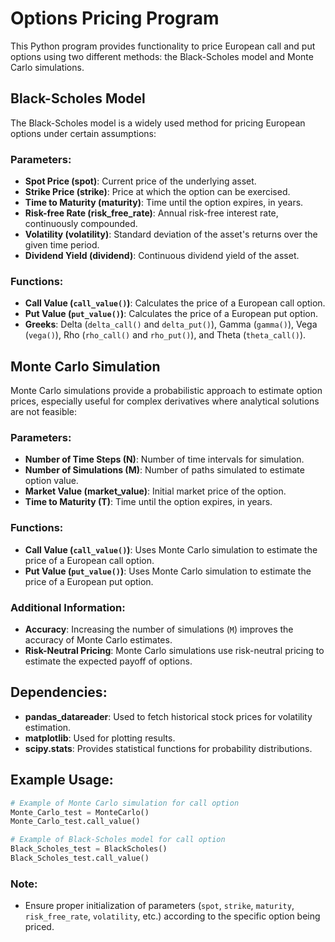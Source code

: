 # Options Pricing Program

This Python program provides functionality to price European call and put options using two different methods: the Black-Scholes model and Monte Carlo simulations.

## Black-Scholes Model

The Black-Scholes model is a widely used method for pricing European options under certain assumptions:

### Parameters:
- **Spot Price (spot)**: Current price of the underlying asset.
- **Strike Price (strike)**: Price at which the option can be exercised.
- **Time to Maturity (maturity)**: Time until the option expires, in years.
- **Risk-free Rate (risk_free_rate)**: Annual risk-free interest rate, continuously compounded.
- **Volatility (volatility)**: Standard deviation of the asset's returns over the given time period.
- **Dividend Yield (dividend)**: Continuous dividend yield of the asset.

### Functions:
- **Call Value (`call_value()`)**: Calculates the price of a European call option.
- **Put Value (`put_value()`)**: Calculates the price of a European put option.
- **Greeks**: Delta (`delta_call()` and `delta_put()`), Gamma (`gamma()`), Vega (`vega()`), Rho (`rho_call()` and `rho_put()`), and Theta (`theta_call()`).

## Monte Carlo Simulation

Monte Carlo simulations provide a probabilistic approach to estimate option prices, especially useful for complex derivatives where analytical solutions are not feasible:

### Parameters:
- **Number of Time Steps (N)**: Number of time intervals for simulation.
- **Number of Simulations (M)**: Number of paths simulated to estimate option value.
- **Market Value (market_value)**: Initial market price of the option.
- **Time to Maturity (T)**: Time until the option expires, in years.

### Functions:
- **Call Value (`call_value()`)**: Uses Monte Carlo simulation to estimate the price of a European call option.
- **Put Value (`put_value()`)**: Uses Monte Carlo simulation to estimate the price of a European put option.

### Additional Information:
- **Accuracy**: Increasing the number of simulations (`M`) improves the accuracy of Monte Carlo estimates.
- **Risk-Neutral Pricing**: Monte Carlo simulations use risk-neutral pricing to estimate the expected payoff of options.

## Dependencies:
- **pandas_datareader**: Used to fetch historical stock prices for volatility estimation.
- **matplotlib**: Used for plotting results.
- **scipy.stats**: Provides statistical functions for probability distributions.

## Example Usage:
```python
# Example of Monte Carlo simulation for call option
Monte_Carlo_test = MonteCarlo()
Monte_Carlo_test.call_value()

# Example of Black-Scholes model for call option
Black_Scholes_test = BlackScholes()
Black_Scholes_test.call_value()
```

### Note:
- Ensure proper initialization of parameters (`spot`, `strike`, `maturity`, `risk_free_rate`, `volatility`, etc.) according to the specific option being priced.

